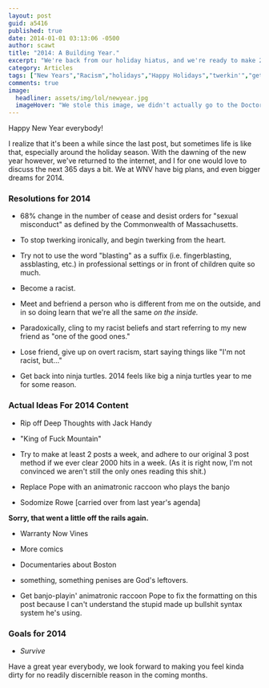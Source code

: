 ```yaml
---
layout: post
guid: a5416
published: true
date: 2014-01-01 03:13:06 -0500
author: scawt
title: "2014: A Building Year."
excerpt: "We're back from our holiday hiatus, and we're ready to make 2014 every bit as uncomfortable as we made that last section of 2013!"
category: Articles
tags: ["New Years","Racism","holidays","Happy Holidays","twerkin'","gettin' it","blasting"]
comments: true 
image:
  headliner: assets/img/lol/newyear.jpg
  imageHover: "We stole this image, we didn't actually go to the Doctor Who ferris wheel."
---
```


Happy New Year everybody!

I realize that it's been a while since the last post, but sometimes life is like that, especially around the holiday season. With the dawning of the new year however, we've returned to the internet, and I for one would love to discuss the next 365 days a bit. We at WNV have big plans, and even bigger dreams for 2014.

### Resolutions for 2014

- 68% change in the number of cease and desist orders for "sexual misconduct" as defined by the Commonwealth of Massachusetts.

- To stop twerking ironically, and begin twerking from the heart.

- Try not to use the word "blasting" as a suffix (i.e. fingerblasting, assblasting, etc.) in professional settings or in front of children quite so much.

- Become a racist.

- Meet and befriend a person who is different from me on the outside, and in so doing learn that we're all the same _on the inside._

- Paradoxically, cling to my racist beliefs and start referring to my new friend as "one of the good ones."

- Lose friend, give up on overt racism, start saying things like "I'm not racist, but..."

- Get back into ninja turtles. 2014 feels like big a ninja turtles year to me for some reason.

### Actual Ideas For 2014 Content

- Rip off Deep Thoughts with Jack Handy

- "King of Fuck Mountain"

- Try to make at least 2 posts a week, and adhere to our original 3 post method if we ever clear 2000 hits in a week. (As it is right now, I'm not convinced we aren't still the only ones reading this shit.)

- Replace Pope with an animatronic raccoon who plays the banjo

- Sodomize Rowe \[carried over from last year's agenda\]

**Sorry, that went a little off the rails again.**

- Warranty Now Vines

- More comics

- Documentaries about Boston

- something, something penises are God's leftovers.

- Get banjo-playin' animatronic raccoon Pope to fix the formatting on this post because I can't understand the stupid made up bullshit syntax system he's using.

### Goals for 2014

- _Survive_

Have a great year everybody, we look forward to making you feel kinda dirty for no readily discernible reason in the coming months.